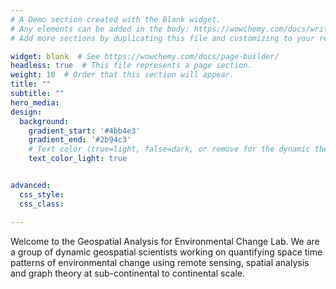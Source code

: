 ```yaml
---
# A Demo section created with the Blank widget.
# Any elements can be added in the body: https://wowchemy.com/docs/writing-markdown-latex/
# Add more sections by duplicating this file and customizing to your requirements.

widget: blank  # See https://wowchemy.com/docs/page-builder/
headless: true  # This file represents a page section.
weight: 10  # Order that this section will appear.
title: ""
subtitle: ""
hero_media: 
design:
  background:
    gradient_start: '#4bb4e3'
    gradient_end: '#2b94c3'
    # Text color (true=light, false=dark, or remove for the dynamic theme color).
    text_color_light: true


advanced:
  css_style:
  css_class:

---
```


Welcome to the Geospatial Analysis for Environmental Change Lab. We are a group of dynamic geospatial scientists working on quantifying space time patterns of environmental change using remote sensing, spatial analysis and graph theory at sub-continental to continental scale.
